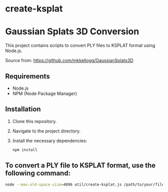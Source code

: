 # create-ksplat

# Gaussian Splats 3D Conversion

This project contains scripts to convert PLY files to KSPLAT format using Node.js.

Source from: https://github.com/mkkellogg/GaussianSplats3D

## Requirements

- Node.js
- NPM (Node Package Manager)

## Installation

1. Clone this repository.
2. Navigate to the project directory.
3. Install the necessary dependencies:

   ```bash
   npm install

## To convert a PLY file to KSPLAT format, use the following command:
  ```bash  
  node --max-old-space-size=4096 util/create-ksplat.js /path/to/your/file.ply /path/to/output.ksplat

